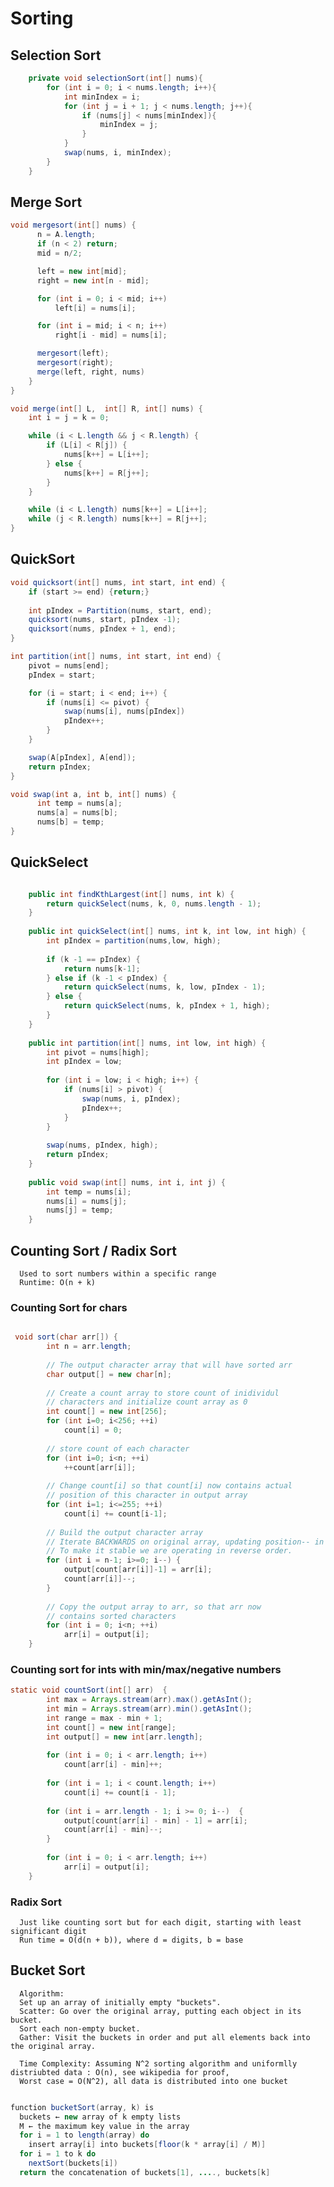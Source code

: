 # Sorting


## Selection Sort

```java
    private void selectionSort(int[] nums){
        for (int i = 0; i < nums.length; i++){
            int minIndex = i;
            for (int j = i + 1; j < nums.length; j++){
                if (nums[j] < nums[minIndex]){
                    minIndex = j;
                }
            }
            swap(nums, i, minIndex);
        }
    }
```


## Merge Sort

```java
void mergesort(int[] nums) {
      n = A.length;
      if (n < 2) return;
      mid = n/2;

      left = new int[mid];
      right = new int[n - mid];

      for (int i = 0; i < mid; i++) 
          left[i] = nums[i];

      for (int i = mid; i < n; i++) 
          right[i - mid] = nums[i];

      mergesort(left);
      mergesort(right);
      merge(left, right, nums)
    }
}

void merge(int[] L,  int[] R, int[] nums) {
    int i = j = k = 0;

    while (i < L.length && j < R.length) {
        if (L[i] < R[j]) {
            nums[k++] = L[i++];
        } else {
            nums[k++] = R[j++];
        }
    }

    while (i < L.length) nums[k++] = L[i++];
    while (j < R.length) nums[k++] = R[j++];  
}

```

## QuickSort

```java
void quicksort(int[] nums, int start, int end) {
    if (start >= end) {return;}
    
    int pIndex = Partition(nums, start, end);
    quicksort(nums, start, pIndex -1);
    quicksort(nums, pIndex + 1, end);
}

int partition(int[] nums, int start, int end) {
    pivot = nums[end];
    pIndex = start;

    for (i = start; i < end; i++) {
        if (nums[i] <= pivot) {
            swap(nums[i], nums[pIndex])
            pIndex++;
        }
    }

    swap(A[pIndex], A[end]);
    return pIndex;
}

void swap(int a, int b, int[] nums) {
      int temp = nums[a];
      nums[a] = nums[b];
      nums[b] = temp;
}
```

## QuickSelect

```java

    public int findKthLargest(int[] nums, int k) {
        return quickSelect(nums, k, 0, nums.length - 1);
    }
   
    public int quickSelect(int[] nums, int k, int low, int high) {
        int pIndex = partition(nums,low, high);
         
        if (k -1 == pIndex) {
            return nums[k-1];
        } else if (k -1 < pIndex) {
            return quickSelect(nums, k, low, pIndex - 1);
        } else {
            return quickSelect(nums, k, pIndex + 1, high);
        }   
    }
    
    public int partition(int[] nums, int low, int high) {
        int pivot = nums[high];
        int pIndex = low;
        
        for (int i = low; i < high; i++) {
            if (nums[i] > pivot) {
                swap(nums, i, pIndex);
                pIndex++;
            } 
        }
        
        swap(nums, pIndex, high);
        return pIndex; 
    }
    
    public void swap(int[] nums, int i, int j) {
        int temp = nums[i];
        nums[i] = nums[j];
        nums[j] = temp;   
    }

```

## Counting Sort / Radix Sort
      
      Used to sort numbers within a specific range
      Runtime: O(n + k)

### Counting Sort for chars

```java

 void sort(char arr[]) { 
        int n = arr.length; 
  
        // The output character array that will have sorted arr 
        char output[] = new char[n]; 
  
        // Create a count array to store count of inidividul 
        // characters and initialize count array as 0 
        int count[] = new int[256]; 
        for (int i=0; i<256; ++i) 
            count[i] = 0; 
  
        // store count of each character 
        for (int i=0; i<n; ++i) 
            ++count[arr[i]]; 
  
        // Change count[i] so that count[i] now contains actual 
        // position of this character in output array 
        for (int i=1; i<=255; ++i) 
            count[i] += count[i-1]; 
  
        // Build the output character array 
        // Iterate BACKWARDS on original array, updating position-- in count each time 
        // To make it stable we are operating in reverse order. 
        for (int i = n-1; i>=0; i--) { 
            output[count[arr[i]]-1] = arr[i]; 
            count[arr[i]]--; 
        } 
  
        // Copy the output array to arr, so that arr now 
        // contains sorted characters 
        for (int i = 0; i<n; ++i) 
            arr[i] = output[i]; 
    } 

```

### Counting sort for ints with min/max/negative numbers

```java
static void countSort(int[] arr)  { 
        int max = Arrays.stream(arr).max().getAsInt(); 
        int min = Arrays.stream(arr).min().getAsInt(); 
        int range = max - min + 1; 
        int count[] = new int[range]; 
        int output[] = new int[arr.length]; 
        
        for (int i = 0; i < arr.length; i++) 
            count[arr[i] - min]++; 
  
        for (int i = 1; i < count.length; i++)  
            count[i] += count[i - 1]; 
     
        for (int i = arr.length - 1; i >= 0; i--)  { 
            output[count[arr[i] - min] - 1] = arr[i]; 
            count[arr[i] - min]--; 
        } 
  
        for (int i = 0; i < arr.length; i++) 
            arr[i] = output[i];   
    } 

```

### Radix Sort

      Just like counting sort but for each digit, starting with least significant digit
      Run time = O(d(n + b)), where d = digits, b = base

## Bucket Sort

      Algorithm:
      Set up an array of initially empty "buckets".
      Scatter: Go over the original array, putting each object in its bucket.
      Sort each non-empty bucket.
      Gather: Visit the buckets in order and put all elements back into the original array.
      
      Time Complexity: Assuming N^2 sorting algorithm and uniformlly distriubted data : O(n), see wikipedia for proof,
      Worst case = O(N^2), all data is distributed into one bucket
      

```java

function bucketSort(array, k) is
  buckets ← new array of k empty lists
  M ← the maximum key value in the array
  for i = 1 to length(array) do
    insert array[i] into buckets[floor(k * array[i] / M)]
  for i = 1 to k do
    nextSort(buckets[i])
  return the concatenation of buckets[1], ...., buckets[k]

```
